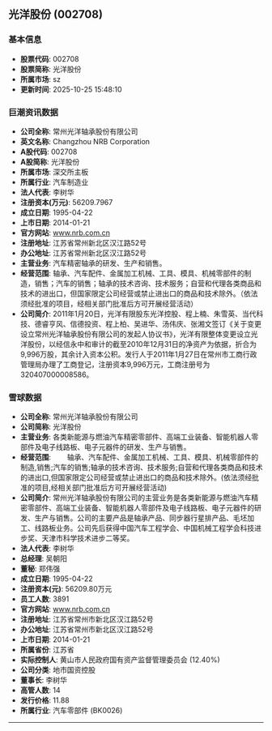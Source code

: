 ## 光洋股份 (002708)

### 基本信息

- **股票代码**: 002708
- **股票简称**: 光洋股份
- **所属市场**: sz
- **更新时间**: 2025-10-25 15:48:10

### 巨潮资讯数据

- **公司全称**: 常州光洋轴承股份有限公司
- **英文名称**: Changzhou NRB Corporation
- **A股代码**: 002708
- **A股简称**: 光洋股份
- **所属市场**: 深交所主板
- **所属行业**: 汽车制造业
- **法人代表**: 李树华
- **注册资本(万元)**: 56209.7967
- **成立日期**: 1995-04-22
- **上市日期**: 2014-01-21
- **官方网站**: www.nrb.com.cn
- **注册地址**: 江苏省常州新北区汉江路52号
- **办公地址**: 江苏省常州新北区汉江路52号
- **主营业务**: 汽车精密轴承的研发、生产和销售。
- **经营范围**: 轴承、汽车配件、金属加工机械、工具、模具、机械零部件的制造，销售；汽车的销售；轴承的技术咨询、技术服务；自营和代理各类商品和技术的进出口，但国家限定公司经营或禁止进出口的商品和技术除外。（依法须经批准的项目，经相关部门批准后方可开展经营活动）
- **公司简介**: 2011年1月20日，光洋有限股东光洋控股、程上楠、朱雪英、当代科技、德睿亨风、信德投资、程上柏、吴进华、汤伟庆、张湘文签订《关于变更设立常州光洋轴承股份有限公司的发起人协议书》，光洋有限整体变更设立光洋股份，以经信永中和审计的截至2010年12月31日的净资产为依据，折合为9,996万股，其余计入资本公积。发行人于2011年1月27日在常州市工商行政管理局办理了工商登记，注册资本9,996万元，工商注册号为320407000008586。

### 雪球数据

- **公司全称**: 常州光洋轴承股份有限公司
- **公司简称**: 光洋股份
- **主营业务**: 各类新能源与燃油汽车精密零部件、高端工业装备、智能机器人零部件及电子线路板、电子元器件的研发、生产与销售。
- **经营范围**: 　　轴承、汽车配件、金属加工机械、工具、模具、机械零部件的制造,销售;汽车的销售;轴承的技术咨询、技术服务;自营和代理各类商品和技术的进出口,但国家限定公司经营或禁止进出口的商品和技术除外。(依法须经批准的项目,经相关部门批准后方可开展经营活动)
- **公司简介**: 常州光洋轴承股份有限公司的主营业务是各类新能源与燃油汽车精密零部件、高端工业装备、智能机器人零部件及电子线路板、电子元器件的研发、生产与销售。公司的主要产品是轴承产品、同步器行星排产品、毛坯加工、线路板业务。公司先后获得中国汽车工程学会、中国机械工程学会科技进步奖、天津市科学技术进步二等奖。
- **法人代表**: 李树华
- **总经理**: 吴朝阳
- **董秘**: 郑伟强
- **成立日期**: 1995-04-22
- **注册资本(元)**: 56209.80万元
- **员工人数**: 3891
- **官方网站**: www.nrb.com.cn
- **注册地址**: 江苏省常州市新北区汉江路52号
- **办公地址**: 江苏省常州市新北区汉江路52号
- **上市日期**: 2014-01-21
- **所属省份**: 江苏省
- **实际控制人**: 黄山市人民政府国有资产监督管理委员会 (12.40%)
- **公司分类**: 地市国资控股
- **董事长**: 李树华
- **高管人数**: 14
- **发行价格**: 11.88
- **所属行业**: 汽车零部件 (BK0026)

---